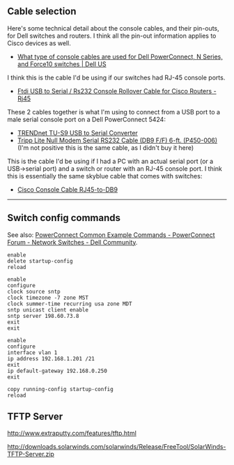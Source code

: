 ## Cable selection

Here's some technical detail about the console cables, and their pin-outs, for Dell switches and routers. I think all the pin-out information applies to Cisco devices as well.

* [What type of console cables are used for Dell PowerConnect, N Series, and Force10 switches | Dell US](http://www.dell.com/Support/Article/us/en/19/QNA43618)

I think this is the cable I'd be using if our switches had RJ-45 console ports.

* [Ftdi USB to Serial / Rs232 Console Rollover Cable for Cisco Routers - Rj45](https://www.amazon.com/dp/B00M2SAKMG)

These 2 cables together is what I'm using to connect from a USB port to a male serial console port on a Dell PowerConnect 5424:

* [TRENDnet TU-S9 USB to Serial Converter](https://www.amazon.com/dp/B0007T27H8)
* [Tripp Lite Null Modem Serial RS232 Cable (DB9 F/F) 6-ft. (P450-006)](https://www.amazon.com/dp/B000067SCH) (I'm not positive this is the same cable, as I didn't buy it here)

This is the cable I'd be using if I had a PC with an actual serial port (or a USB->serial port) and a switch or router with an RJ-45 console port. I think this is essentially the same skyblue cable that comes with switches:

* [Cisco Console Cable RJ45-to-DB9](https://www.amazon.com/dp/B000GL3MOY/)

---

## Switch config commands

See also: [PowerConnect Common Example Commands - PowerConnect Forum - Network Switches - Dell Community](http://en.community.dell.com/support-forums/network-switches/f/866/t/19445143).

```
enable
delete startup-config
reload

enable
configure
clock source sntp
clock timezone -7 zone MST
clock summer-time recurring usa zone MDT
sntp unicast client enable
sntp server 198.60.73.8
exit
exit

enable
configure
interface vlan 1
ip address 192.168.1.201 /21
exit
ip default-gateway 192.168.0.250
exit

copy running-config startup-config
reload
```

## TFTP Server

http://www.extraputty.com/features/tftp.html

http://downloads.solarwinds.com/solarwinds/Release/FreeTool/SolarWinds-TFTP-Server.zip
